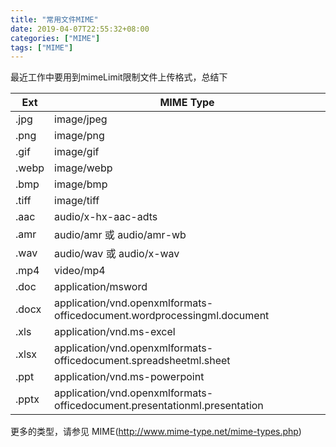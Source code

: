```yaml
---
title: "常用文件MIME"
date: 2019-04-07T22:55:32+08:00
categories: ["MIME"]
tags: ["MIME"]
---
```


最近工作中要用到mimeLimit限制文件上传格式，总结下

Ext|	MIME Type
---|---
.jpg|	image/jpeg
.png|	image/png
.gif|	image/gif
.webp|	image/webp
.bmp|	image/bmp
.tiff|	image/tiff
.aac|	audio/x-hx-aac-adts
.amr|	audio/amr 或 audio/amr-wb
.wav|	audio/wav 或 audio/x-wav
.mp4|	video/mp4
.doc|	application/msword
.docx|	application/vnd.openxmlformats-officedocument.wordprocessingml.document
.xls|	application/vnd.ms-excel
.xlsx|	application/vnd.openxmlformats-officedocument.spreadsheetml.sheet
.ppt|	application/vnd.ms-powerpoint
.pptx|	application/vnd.openxmlformats-officedocument.presentationml.presentation

更多的类型，请参见 MIME(<a href="http://www.mime-type.net/mime-types.php" target="_blank">http://www.mime-type.net/mime-types.php</a>)